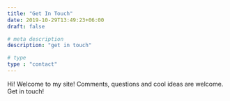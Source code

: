 ```yaml
---
title: "Get In Touch"
date: 2019-10-29T13:49:23+06:00
draft: false

# meta description
description: "get in touch"

# type
type : "contact"
---
```


Hi! Welcome to my site! Comments, questions and cool ideas are welcome. Get in touch! 
